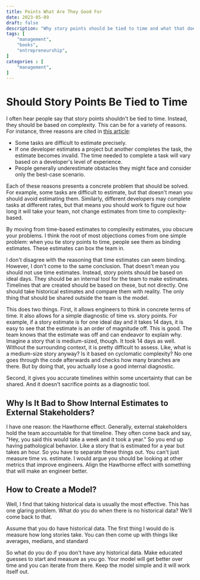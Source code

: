 ```yaml
---
title: Points What Are They Good For
date: 2023-05-09
draft: false
description: "Why story points should be tied to time and what that does for you."
tags: [
    "management",
    "books",
    "entrepreneurship",
]
categories : [
    "management",
]
---
```

# Should Story Points Be Tied to Time

I often hear people say that story points shouldn't be tied to time. Instead, they should be based on complexity. This can be for a variety of reasons. For instance, three reasons are cited in [this article](https://rubygarage.org/blog/3-reasons-to-estimate-with-story-points):

- Some tasks are difficult to estimate precisely.
- If one developer estimates a project but another completes the task, the estimate becomes invalid. The time needed to complete a task will vary based on a developer's level of experience.
- People generally underestimate obstacles they might face and consider only the best-case scenario.

Each of these reasons presents a concrete problem that should be solved. For example, some tasks are difficult to estimate, but that doesn't mean you should avoid estimating them. Similarly, different developers may complete tasks at different rates, but that means you should work to figure out how long it will take your team, not change estimates from time to complexity-based.

By moving from time-based estimates to complexity estimates, you obscure your problems. I think the root of most objections comes from one simple problem: when you tie story points to time, people see them as binding estimates. These estimates can box the team in.

I don't disagree with the reasoning that time estimates can seem binding. However, I don't come to the same conclusion. That doesn't mean you should not use time estimates. Instead, story points should be based on ideal days. They should be an internal tool for the team to make estimates. Timelines that are created should be based on these, but not directly. One should take historical estimates and compare them with reality. The only thing that should be shared outside the team is the model.

This does two things. First, it allows engineers to think in concrete terms of time. It also allows for a simple diagnostic of time vs. story points. For example, if a story estimate is for one ideal day and it takes 14 days, it is easy to see that the estimate is an order of magnitude off. This is good. The team knows that the estimate was off and can endeavor to explain why. Imagine a story that is medium-sized, though. It took 14 days as well. Without the surrounding context, it is pretty difficult to assess. Like, what is a medium-size story anyway? Is it based on cyclomatic complexity? No one goes through the code afterwards and checks how many branches are there. But by doing that, you actually lose a good internal diagnostic.

Second, it gives you accurate timelines within some uncertainty that can be shared. And it doesn't sacrifice points as a diagnostic tool.

## Why Is It Bad to Show Internal Estimates to External Stakeholders?

I have one reason: the Hawthorne effect. Generally, external stakeholders hold the team accountable for that timeline. They often come back and say, "Hey, you said this would take a week and it took a year." So you end up having pathological behavior. Like a story that is estimated for a year but takes an hour. So you have to separate these things out. You can't just measure time vs. estimate. I would argue you should be looking at other metrics that improve engineers. Align the Hawthorne effect with something that will make an engineer better.

## How to Create a Model?

Well, I find that taking historical data is usually the most effective. This has one glaring problem. What do you do when there is no historical data? We'll come back to that.

Assume that you do have historical data. The first thing I would do is measure how long stories take. You can then come up with things like averages, medians, and standard

So what do you do if you don't have any historical data. Make educated guesses to start and measure as you go. Your model will get better over time and you can iterate from there. Keep the model simple and it will work itself out.
